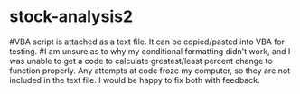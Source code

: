 # stock-analysis2
#VBA script is attached as a text file. It can be copied/pasted into VBA for testing. 
#I am  unsure as to why my conditional formatting didn't work, and I was unable to get a code to calculate greatest/least percent change to function properly. Any attempts at code froze my computer, so they are not included in the text file. I would be happy to fix both with feedback. 

